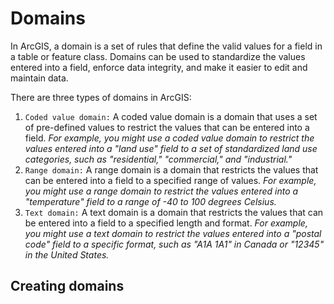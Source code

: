 # Domains
In ArcGIS, a domain is a set of rules that define the valid values for a field in a table or feature class. Domains can be used to standardize the values entered into a field, enforce data integrity, and make it easier to edit and maintain data.

There are three types of domains in ArcGIS:
1. `Coded value domain:` A coded value domain is a domain that uses a set of pre-defined values to restrict the values that can be entered into a field. 
   *For example, you might use a coded value domain to restrict the values entered into a "land use" field to a set of standardized land use categories, such as "residential," "commercial," and "industrial."*
2. `Range domain:` A range domain is a domain that restricts the values that can be entered into a field to a specified range of values. 
   *For example, you might use a range domain to restrict the values entered into a "temperature" field to a range of -40 to 100 degrees Celsius.* 
3. `Text domain:` A text domain is a domain that restricts the values that can be entered into a field to a specified length and format. 
   *For example, you might use a text domain to restrict the values entered into a "postal code" field to a specific format, such as "A1A 1A1" in Canada or "12345" in the United States.*

## Creating domains
